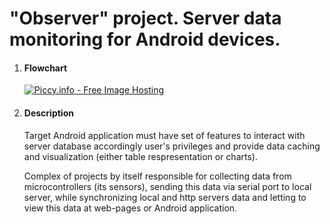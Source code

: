# "Observer" project. Server data monitoring for Android devices.
<ol>
  <li>
    <h4>Flowchart</h4>
<a href="http://piccy.info/view3/10387468/cc6511ab3a2a311701041afc54039718/orig/" target="_blank"><img src="http://i.piccy.info/i9/bafb521bb379b50c40d02a03b7919a5b/1476282456/58775/1074801/Snymok_800.jpg" alt="Piccy.info - Free Image Hosting" border="0" /></a><a href="http://i.piccy.info/a3c/2016-10-12-14-27/i9-10387468/737x579-r" target="_blank"><img src="http://i.piccy.info/a3/2016-10-12-14-27/i9-10387468/737x579-r/i.gif" alt="" border="0" /></a>
  </li>
  <li>
    <h4>Description</h4>
      <p>Target Android application must have set of features to interact with server database accordingly user's privileges and provide data caching and visualization (either table respresentation or charts).</p>
      <p>Complex of projects  by itself responsible for collecting data from microcontrollers (its sensors), sending this data via serial port to local server, while synchronizing local and http servers data and letting to view this data at web-pages or Android application.</p>
  </li>
</ol>
